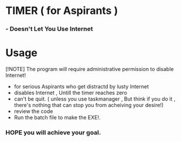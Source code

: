 # TIMER ( for Aspirants )
### - Doesn't Let You Use Internet


# Usage

[!NOTE] The program will require administrative permission to disable Internet! 

- for serious Aspirants  who get distractd by lusty Internet
- disables Internet , Untill the timer reaches zero
- can't be quit. ( unless you use taskmanager , But think if you do it , there's nothing that can stop you from acheiving your desire!)
- review the code 
- Run the batch file to make the EXE!. 


### HOPE you will achieve your goal.
